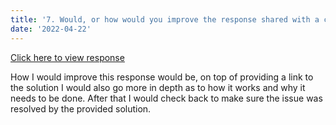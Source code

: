```yaml
---
title: '7. Would, or how would you improve the response shared with a customer here?'
date: '2022-04-22'
---
```


 [Click here to view response](https://github.com/vercel/community/discussions/310)

 How I would improve this response would be, on top of providing a link to the solution I would also go more in depth as to how it works and why it needs to be done. After that I would check back to make sure the issue was resolved by the provided solution.